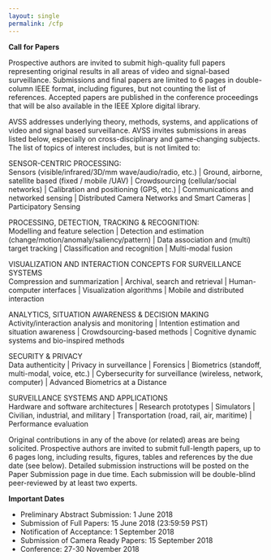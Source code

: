 ```yaml
---
layout: single
permalink: /cfp
---
```

**Call for Papers**

Prospective authors are invited to submit high-quality full papers representing original results in all areas of video and signal-based surveillance. Submissions and final papers are limited to 6 pages in double-column IEEE format, including figures, but not counting the list of references. Accepted papers are published in the conference proceedings that will be also available in the IEEE Xplore digital library.

AVSS addresses underlying theory, methods, systems, and applications of video and signal based surveillance. AVSS invites submissions in areas listed below, especially on cross-disciplinary and game-changing subjects. The list of topics of interest includes, but is not limited to:

SENSOR-CENTRIC PROCESSING:<br/>
Sensors (visible/infrared/3D/mm wave/audio/radio, etc.) | Ground, airborne, satellite based (fixed / mobile /UAV) | Crowdsourcing (cellular/social networks) | Calibration and positioning (GPS, etc.) | Communications and networked sensing | Distributed Camera Networks and Smart Cameras | Participatory Sensing

PROCESSING, DETECTION, TRACKING & RECOGNITION:<br/>
Modelling and feature selection | Detection and estimation (change/motion/anomaly/saliency/pattern) | Data association and (multi) target tracking | Classification and recognition | Multi-modal fusion

VISUALIZATION AND INTERACTION CONCEPTS FOR SURVEILLANCE SYSTEMS<br/>
Compression and summarization | Archival, search and retrieval | Human-computer interfaces | Visualization algorithms | Mobile and distributed interaction

ANALYTICS, SITUATION AWARENESS & DECISION MAKING<br/>
Activity/interaction analysis and monitoring | Intention estimation and situation awareness | Crowdsourcing-based methods | Cognitive dynamic systems and bio-inspired methods

SECURITY & PRIVACY<br/>
Data authenticity | Privacy in surveillance | Forensics | Biometrics (standoff, multi-modal, voice, etc.) | Cybersecurity for surveillance (wireless, network, computer) | Advanced Biometrics at a Distance

SURVEILLANCE SYSTEMS AND APPLICATIONS<br/>
Hardware and software architectures | Research prototypes | Simulators | Civilian, industrial, and military | Transportation (road, rail, air, maritime) | Performance evaluation

Original contributions in any of the above (or related) areas are being solicited. Prospective authors are invited to submit full-length papers, up to 6 pages long, including results, figures, tables and references by the due date (see below). Detailed submission instructions will be posted on the Paper Submission page in due time. Each submission will be double-blind peer-reviewed by at least two experts.

**Important Dates**<br/>
- Preliminary Abstract Submission: 1 June 2018
- Submission of Full Papers: 15 June 2018 (23:59:59 PST)
- Notification of Acceptance: 1 September 2018
- Submission of Camera Ready Papers: 15 September 2018
- Conference: 27-30 November 2018
